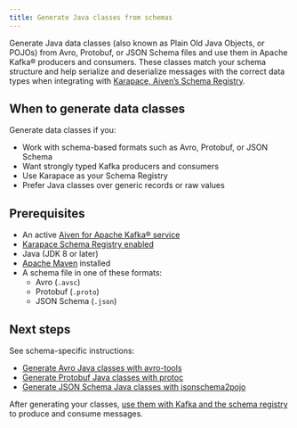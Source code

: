 ```yaml
---
title: Generate Java classes from schemas
---
```


Generate Java data classes (also known as Plain Old Java Objects, or POJOs) from Avro, Protobuf, or JSON Schema files and use them in Apache Kafka® producers and consumers.
These classes match your schema structure and help serialize and deserialize messages
with the correct data types when integrating
with [Karapace, Aiven’s Schema Registry](/docs/products/kafka/karapace/concepts/schema-registry-authorization).


## When to generate data classes

Generate data classes if you:

- Work with schema-based formats such as Avro, Protobuf, or JSON Schema
- Want strongly typed Kafka producers and consumers
- Use Karapace as your Schema Registry
- Prefer Java classes over generic records or raw values

## Prerequisites

- An active [Aiven for Apache Kafka® service](/docs/products/kafka/get-started)
- [Karapace Schema Registry enabled](/docs/products/kafka/karapace/howto/enable-karapace)
- Java (JDK 8 or later)
- [Apache Maven](https://maven.apache.org/) installed
- A schema file in one of these formats:
  - Avro (`.avsc`)
  - Protobuf (`.proto`)
  - JSON Schema (`.json`)

## Next steps

See schema-specific instructions:

- [Generate Avro Java classes with avro-tools](/docs/products/kafka/howto/generate-avro-java-classes)
- [Generate Protobuf Java classes with protoc](/docs/products/kafka/howto/generate-protobuf-java-classes)
- [Generate JSON Schema Java classes with jsonschema2pojo](/docs/products/kafka/howto/generate-json-java-classes)

After generating your classes,
[use them with Kafka and the schema registry](/docs/products/kafka/howto/schema-registry-java) to produce and consume messages.
